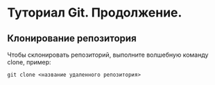 # Туториал Git. Продолжение.

## Клонирование репозитория

Чтобы склонировать репозиторий, выполните волшебную команду clone, пример:

```
git clone <название удаленного репозитория>

```